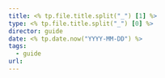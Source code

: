 ```yaml
---
title: <% tp.file.title.split("_") [1] %>
type: <% tp.file.title.split("_") [0] %>
director: guide
date: <% tp.date.now("YYYY-MM-DD") %>
tags:
  - guide
url:
---
```

